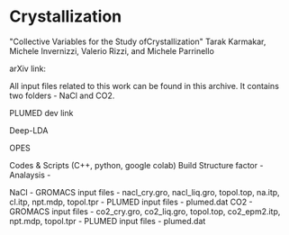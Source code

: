 # Crystallization

"Collective Variables for the Study ofCrystallization"
Tarak Karmakar, Michele Invernizzi, Valerio Rizzi, and Michele Parrinello

arXiv link: 

All input files related to this work can be found in this archive. It contains two folders - NaCl and CO2.

PLUMED dev link

Deep-LDA

OPES

Codes & Scripts (C++, python, google colab)
      Build Structure factor -  
      Analaysis - 

NaCl 
      - GROMACS input files - nacl_cry.gro, nacl_liq.gro, topol.top, na.itp, cl.itp, npt.mdp, topol.tpr
      - PLUMED input files - plumed.dat
CO2
      - GROMACS input files - co2_cry.gro, co2_liq.gro, topol.top, co2_epm2.itp, npt.mdp, topol.tpr
      - PLUMED input files - plumed.dat
